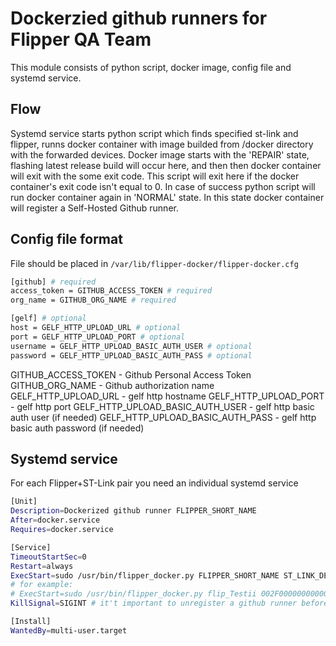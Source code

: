 # Dockerzied github runners for Flipper QA Team

This module consists of python script, docker image, config file and systemd service.

## Flow
Systemd service starts python script which finds specified st-link and flipper, runns docker container with image builded from /docker directory with the forwarded devices. Docker image starts with the 'REPAIR' state, flashing latest release build will occur here, and then then docker container will exit with the some exit code. This script will exit here if the docker container's exit code isn't equal to 0. In case of success python script will run docker container again in 'NORMAL' state. In this state docker container will register a Self-Hosted Github runner.

## Config file format
File should be placed in `/var/lib/flipper-docker/flipper-docker.cfg`

```bash
[github] # required
access_token = GITHUB_ACCESS_TOKEN # required
org_name = GITHUB_ORG_NAME # required

[gelf] # optional
host = GELF_HTTP_UPLOAD_URL # optional
port = GELF_HTTP_UPLOAD_PORT # optional
username = GELF_HTTP_UPLOAD_BASIC_AUTH_USER # optional
password = GELF_HTTP_UPLOAD_BASIC_AUTH_PASS # optional
```

GITHUB_ACCESS_TOKEN - Github Personal Access Token
GITHUB_ORG_NAME - Github authorization name
GELF_HTTP_UPLOAD_URL - gelf http hostname
GELF_HTTP_UPLOAD_PORT - gelf http port
GELF_HTTP_UPLOAD_BASIC_AUTH_USER - gelf http basic auth user (if needed)
GELF_HTTP_UPLOAD_BASIC_AUTH_PASS - gelf http basic auth password (if needed)

## Systemd service
For each Flipper+ST-Link pair you need an individual systemd service

```bash
[Unit]
Description=Dockerized github runner FLIPPER_SHORT_NAME
After=docker.service
Requires=docker.service

[Service]
TimeoutStartSec=0
Restart=always
ExecStart=sudo /usr/bin/flipper_docker.py FLIPPER_SHORT_NAME ST_LINK_DEVICE_ID GITHUB_RUNNER_TAG
# for example:
# ExecStart=sudo /usr/bin/flipper_docker.py flip_Testii 002F00000000000000000001 FlipperZeroIntegrationTest
KillSignal=SIGINT # it't important to unregister a github runner before shutting down a container

[Install]
WantedBy=multi-user.target
```
